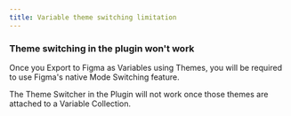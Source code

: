 ```yaml
---
title: Variable theme switching limitation
---
```


### Theme switching in the plugin won't work

Once you Export to Figma as Variables using Themes, you will be required to use Figma's native Mode Switching feature.

The Theme Switcher in the Plugin will not work once those themes are attached to a Variable Collection.
